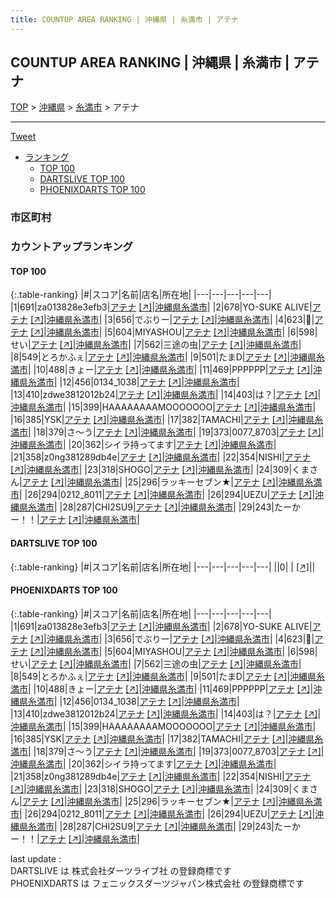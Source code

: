 ```yaml
---
title: COUNTUP AREA RANKING | 沖縄県 | 糸満市 | アテナ
---
```

## COUNTUP AREA RANKING | 沖縄県 | 糸満市 | アテナ

[TOP](/darts/rank/) > [沖縄県](/darts/rank/沖縄県/) > [糸満市](/darts/rank/沖縄県/糸満市/) > アテナ

___

<a href="https://twitter.com/share?ref_src=twsrc%5Etfw" data-text="COUNTUP AREA RANKING | 沖縄県糸満市アテナ" class="twitter-share-button" data-hashtags="DARTSLIVE,PHOENIXDARTS,darts,ダーツ" data-show-count="false">Tweet</a>

* [ランキング](#カウントアップランキング)
    * [TOP 100](#top-100)
    * [DARTSLIVE TOP 100](#dartslive-top-100)
    * [PHOENIXDARTS TOP 100](#phoenixdarts-top-100)

### 市区町村

<ul>

</ul>

### カウントアップランキング

#### TOP 100



{:.table-ranking}
|#|スコア|名前|店名|所在地|
|---|---|---|---|---|
|1|691|<span class="rank-name-pd">za013828e3efb3</span>|<a href="/darts/rank/shops/72096.html">アテナ</a> <a href="https://vs.phoenixdarts.com/jp/shop/shopDetailInfo/s_72096?s_seq=72096">[↗]</a>|<a href="/darts/rank/沖縄県/糸満市">沖縄県糸満市</a>|
|2|678|<span class="rank-name-pd">YO-SUKE ALIVE</span>|<a href="/darts/rank/shops/72096.html">アテナ</a> <a href="https://vs.phoenixdarts.com/jp/shop/shopDetailInfo/s_72096?s_seq=72096">[↗]</a>|<a href="/darts/rank/沖縄県/糸満市">沖縄県糸満市</a>|
|3|656|<span class="rank-name-pd">でぶりー</span>|<a href="/darts/rank/shops/72096.html">アテナ</a> <a href="https://vs.phoenixdarts.com/jp/shop/shopDetailInfo/s_72096?s_seq=72096">[↗]</a>|<a href="/darts/rank/沖縄県/糸満市">沖縄県糸満市</a>|
|4|623|<span class="rank-name-pd">🖕</span>|<a href="/darts/rank/shops/72096.html">アテナ</a> <a href="https://vs.phoenixdarts.com/jp/shop/shopDetailInfo/s_72096?s_seq=72096">[↗]</a>|<a href="/darts/rank/沖縄県/糸満市">沖縄県糸満市</a>|
|5|604|<span class="rank-name-pd">MIYASHOU</span>|<a href="/darts/rank/shops/72096.html">アテナ</a> <a href="https://vs.phoenixdarts.com/jp/shop/shopDetailInfo/s_72096?s_seq=72096">[↗]</a>|<a href="/darts/rank/沖縄県/糸満市">沖縄県糸満市</a>|
|6|598|<span class="rank-name-pd">せい</span>|<a href="/darts/rank/shops/72096.html">アテナ</a> <a href="https://vs.phoenixdarts.com/jp/shop/shopDetailInfo/s_72096?s_seq=72096">[↗]</a>|<a href="/darts/rank/沖縄県/糸満市">沖縄県糸満市</a>|
|7|562|<span class="rank-name-pd">三途の虫</span>|<a href="/darts/rank/shops/72096.html">アテナ</a> <a href="https://vs.phoenixdarts.com/jp/shop/shopDetailInfo/s_72096?s_seq=72096">[↗]</a>|<a href="/darts/rank/沖縄県/糸満市">沖縄県糸満市</a>|
|8|549|<span class="rank-name-pd">とろかふぇ</span>|<a href="/darts/rank/shops/72096.html">アテナ</a> <a href="https://vs.phoenixdarts.com/jp/shop/shopDetailInfo/s_72096?s_seq=72096">[↗]</a>|<a href="/darts/rank/沖縄県/糸満市">沖縄県糸満市</a>|
|9|501|<span class="rank-name-pd">たまD</span>|<a href="/darts/rank/shops/72096.html">アテナ</a> <a href="https://vs.phoenixdarts.com/jp/shop/shopDetailInfo/s_72096?s_seq=72096">[↗]</a>|<a href="/darts/rank/沖縄県/糸満市">沖縄県糸満市</a>|
|10|488|<span class="rank-name-pd">きょー</span>|<a href="/darts/rank/shops/72096.html">アテナ</a> <a href="https://vs.phoenixdarts.com/jp/shop/shopDetailInfo/s_72096?s_seq=72096">[↗]</a>|<a href="/darts/rank/沖縄県/糸満市">沖縄県糸満市</a>|
|11|469|<span class="rank-name-pd">PPPPPP</span>|<a href="/darts/rank/shops/72096.html">アテナ</a> <a href="https://vs.phoenixdarts.com/jp/shop/shopDetailInfo/s_72096?s_seq=72096">[↗]</a>|<a href="/darts/rank/沖縄県/糸満市">沖縄県糸満市</a>|
|12|456|<span class="rank-name-pd">0134_1038</span>|<a href="/darts/rank/shops/72096.html">アテナ</a> <a href="https://vs.phoenixdarts.com/jp/shop/shopDetailInfo/s_72096?s_seq=72096">[↗]</a>|<a href="/darts/rank/沖縄県/糸満市">沖縄県糸満市</a>|
|13|410|<span class="rank-name-pd">zdwe3812012b24</span>|<a href="/darts/rank/shops/72096.html">アテナ</a> <a href="https://vs.phoenixdarts.com/jp/shop/shopDetailInfo/s_72096?s_seq=72096">[↗]</a>|<a href="/darts/rank/沖縄県/糸満市">沖縄県糸満市</a>|
|14|403|<span class="rank-name-pd">は？</span>|<a href="/darts/rank/shops/72096.html">アテナ</a> <a href="https://vs.phoenixdarts.com/jp/shop/shopDetailInfo/s_72096?s_seq=72096">[↗]</a>|<a href="/darts/rank/沖縄県/糸満市">沖縄県糸満市</a>|
|15|399|<span class="rank-name-pd">HAAAAAAAAMOOOOOOO</span>|<a href="/darts/rank/shops/72096.html">アテナ</a> <a href="https://vs.phoenixdarts.com/jp/shop/shopDetailInfo/s_72096?s_seq=72096">[↗]</a>|<a href="/darts/rank/沖縄県/糸満市">沖縄県糸満市</a>|
|16|385|<span class="rank-name-pd">YSK</span>|<a href="/darts/rank/shops/72096.html">アテナ</a> <a href="https://vs.phoenixdarts.com/jp/shop/shopDetailInfo/s_72096?s_seq=72096">[↗]</a>|<a href="/darts/rank/沖縄県/糸満市">沖縄県糸満市</a>|
|17|382|<span class="rank-name-pd">TAMACHI</span>|<a href="/darts/rank/shops/72096.html">アテナ</a> <a href="https://vs.phoenixdarts.com/jp/shop/shopDetailInfo/s_72096?s_seq=72096">[↗]</a>|<a href="/darts/rank/沖縄県/糸満市">沖縄県糸満市</a>|
|18|379|<span class="rank-name-pd">さ〜う</span>|<a href="/darts/rank/shops/72096.html">アテナ</a> <a href="https://vs.phoenixdarts.com/jp/shop/shopDetailInfo/s_72096?s_seq=72096">[↗]</a>|<a href="/darts/rank/沖縄県/糸満市">沖縄県糸満市</a>|
|19|373|<span class="rank-name-pd">0077_8703</span>|<a href="/darts/rank/shops/72096.html">アテナ</a> <a href="https://vs.phoenixdarts.com/jp/shop/shopDetailInfo/s_72096?s_seq=72096">[↗]</a>|<a href="/darts/rank/沖縄県/糸満市">沖縄県糸満市</a>|
|20|362|<span class="rank-name-pd">シイラ持ってます</span>|<a href="/darts/rank/shops/72096.html">アテナ</a> <a href="https://vs.phoenixdarts.com/jp/shop/shopDetailInfo/s_72096?s_seq=72096">[↗]</a>|<a href="/darts/rank/沖縄県/糸満市">沖縄県糸満市</a>|
|21|358|<span class="rank-name-pd">z0ng381289db4e</span>|<a href="/darts/rank/shops/72096.html">アテナ</a> <a href="https://vs.phoenixdarts.com/jp/shop/shopDetailInfo/s_72096?s_seq=72096">[↗]</a>|<a href="/darts/rank/沖縄県/糸満市">沖縄県糸満市</a>|
|22|354|<span class="rank-name-pd">NISHI</span>|<a href="/darts/rank/shops/72096.html">アテナ</a> <a href="https://vs.phoenixdarts.com/jp/shop/shopDetailInfo/s_72096?s_seq=72096">[↗]</a>|<a href="/darts/rank/沖縄県/糸満市">沖縄県糸満市</a>|
|23|318|<span class="rank-name-pd">SHOGO</span>|<a href="/darts/rank/shops/72096.html">アテナ</a> <a href="https://vs.phoenixdarts.com/jp/shop/shopDetailInfo/s_72096?s_seq=72096">[↗]</a>|<a href="/darts/rank/沖縄県/糸満市">沖縄県糸満市</a>|
|24|309|<span class="rank-name-pd">くまさん</span>|<a href="/darts/rank/shops/72096.html">アテナ</a> <a href="https://vs.phoenixdarts.com/jp/shop/shopDetailInfo/s_72096?s_seq=72096">[↗]</a>|<a href="/darts/rank/沖縄県/糸満市">沖縄県糸満市</a>|
|25|296|<span class="rank-name-pd">ラッキーセブン★</span>|<a href="/darts/rank/shops/72096.html">アテナ</a> <a href="https://vs.phoenixdarts.com/jp/shop/shopDetailInfo/s_72096?s_seq=72096">[↗]</a>|<a href="/darts/rank/沖縄県/糸満市">沖縄県糸満市</a>|
|26|294|<span class="rank-name-pd">0212_8011</span>|<a href="/darts/rank/shops/72096.html">アテナ</a> <a href="https://vs.phoenixdarts.com/jp/shop/shopDetailInfo/s_72096?s_seq=72096">[↗]</a>|<a href="/darts/rank/沖縄県/糸満市">沖縄県糸満市</a>|
|26|294|<span class="rank-name-pd">UEZU</span>|<a href="/darts/rank/shops/72096.html">アテナ</a> <a href="https://vs.phoenixdarts.com/jp/shop/shopDetailInfo/s_72096?s_seq=72096">[↗]</a>|<a href="/darts/rank/沖縄県/糸満市">沖縄県糸満市</a>|
|28|287|<span class="rank-name-pd">CHI2SU9</span>|<a href="/darts/rank/shops/72096.html">アテナ</a> <a href="https://vs.phoenixdarts.com/jp/shop/shopDetailInfo/s_72096?s_seq=72096">[↗]</a>|<a href="/darts/rank/沖縄県/糸満市">沖縄県糸満市</a>|
|29|243|<span class="rank-name-pd">たーかー！！</span>|<a href="/darts/rank/shops/72096.html">アテナ</a> <a href="https://vs.phoenixdarts.com/jp/shop/shopDetailInfo/s_72096?s_seq=72096">[↗]</a>|<a href="/darts/rank/沖縄県/糸満市">沖縄県糸満市</a>|


#### DARTSLIVE TOP 100



{:.table-ranking}
|#|スコア|名前|店名|所在地|
|---|---|---|---|---|
||0|<span class="rank-name-dl"> </span>|<a href="/darts/rank/shops/.html"></a> <a href="">[↗]</a>|<a href="/darts/rank//"></a>|


#### PHOENIXDARTS TOP 100



{:.table-ranking}
|#|スコア|名前|店名|所在地|
|---|---|---|---|---|
|1|691|<span class="rank-name-pd">za013828e3efb3</span>|<a href="/darts/rank/shops/72096.html">アテナ</a> <a href="https://vs.phoenixdarts.com/jp/shop/shopDetailInfo/s_72096?s_seq=72096">[↗]</a>|<a href="/darts/rank/沖縄県/糸満市">沖縄県糸満市</a>|
|2|678|<span class="rank-name-pd">YO-SUKE ALIVE</span>|<a href="/darts/rank/shops/72096.html">アテナ</a> <a href="https://vs.phoenixdarts.com/jp/shop/shopDetailInfo/s_72096?s_seq=72096">[↗]</a>|<a href="/darts/rank/沖縄県/糸満市">沖縄県糸満市</a>|
|3|656|<span class="rank-name-pd">でぶりー</span>|<a href="/darts/rank/shops/72096.html">アテナ</a> <a href="https://vs.phoenixdarts.com/jp/shop/shopDetailInfo/s_72096?s_seq=72096">[↗]</a>|<a href="/darts/rank/沖縄県/糸満市">沖縄県糸満市</a>|
|4|623|<span class="rank-name-pd">🖕</span>|<a href="/darts/rank/shops/72096.html">アテナ</a> <a href="https://vs.phoenixdarts.com/jp/shop/shopDetailInfo/s_72096?s_seq=72096">[↗]</a>|<a href="/darts/rank/沖縄県/糸満市">沖縄県糸満市</a>|
|5|604|<span class="rank-name-pd">MIYASHOU</span>|<a href="/darts/rank/shops/72096.html">アテナ</a> <a href="https://vs.phoenixdarts.com/jp/shop/shopDetailInfo/s_72096?s_seq=72096">[↗]</a>|<a href="/darts/rank/沖縄県/糸満市">沖縄県糸満市</a>|
|6|598|<span class="rank-name-pd">せい</span>|<a href="/darts/rank/shops/72096.html">アテナ</a> <a href="https://vs.phoenixdarts.com/jp/shop/shopDetailInfo/s_72096?s_seq=72096">[↗]</a>|<a href="/darts/rank/沖縄県/糸満市">沖縄県糸満市</a>|
|7|562|<span class="rank-name-pd">三途の虫</span>|<a href="/darts/rank/shops/72096.html">アテナ</a> <a href="https://vs.phoenixdarts.com/jp/shop/shopDetailInfo/s_72096?s_seq=72096">[↗]</a>|<a href="/darts/rank/沖縄県/糸満市">沖縄県糸満市</a>|
|8|549|<span class="rank-name-pd">とろかふぇ</span>|<a href="/darts/rank/shops/72096.html">アテナ</a> <a href="https://vs.phoenixdarts.com/jp/shop/shopDetailInfo/s_72096?s_seq=72096">[↗]</a>|<a href="/darts/rank/沖縄県/糸満市">沖縄県糸満市</a>|
|9|501|<span class="rank-name-pd">たまD</span>|<a href="/darts/rank/shops/72096.html">アテナ</a> <a href="https://vs.phoenixdarts.com/jp/shop/shopDetailInfo/s_72096?s_seq=72096">[↗]</a>|<a href="/darts/rank/沖縄県/糸満市">沖縄県糸満市</a>|
|10|488|<span class="rank-name-pd">きょー</span>|<a href="/darts/rank/shops/72096.html">アテナ</a> <a href="https://vs.phoenixdarts.com/jp/shop/shopDetailInfo/s_72096?s_seq=72096">[↗]</a>|<a href="/darts/rank/沖縄県/糸満市">沖縄県糸満市</a>|
|11|469|<span class="rank-name-pd">PPPPPP</span>|<a href="/darts/rank/shops/72096.html">アテナ</a> <a href="https://vs.phoenixdarts.com/jp/shop/shopDetailInfo/s_72096?s_seq=72096">[↗]</a>|<a href="/darts/rank/沖縄県/糸満市">沖縄県糸満市</a>|
|12|456|<span class="rank-name-pd">0134_1038</span>|<a href="/darts/rank/shops/72096.html">アテナ</a> <a href="https://vs.phoenixdarts.com/jp/shop/shopDetailInfo/s_72096?s_seq=72096">[↗]</a>|<a href="/darts/rank/沖縄県/糸満市">沖縄県糸満市</a>|
|13|410|<span class="rank-name-pd">zdwe3812012b24</span>|<a href="/darts/rank/shops/72096.html">アテナ</a> <a href="https://vs.phoenixdarts.com/jp/shop/shopDetailInfo/s_72096?s_seq=72096">[↗]</a>|<a href="/darts/rank/沖縄県/糸満市">沖縄県糸満市</a>|
|14|403|<span class="rank-name-pd">は？</span>|<a href="/darts/rank/shops/72096.html">アテナ</a> <a href="https://vs.phoenixdarts.com/jp/shop/shopDetailInfo/s_72096?s_seq=72096">[↗]</a>|<a href="/darts/rank/沖縄県/糸満市">沖縄県糸満市</a>|
|15|399|<span class="rank-name-pd">HAAAAAAAAMOOOOOOO</span>|<a href="/darts/rank/shops/72096.html">アテナ</a> <a href="https://vs.phoenixdarts.com/jp/shop/shopDetailInfo/s_72096?s_seq=72096">[↗]</a>|<a href="/darts/rank/沖縄県/糸満市">沖縄県糸満市</a>|
|16|385|<span class="rank-name-pd">YSK</span>|<a href="/darts/rank/shops/72096.html">アテナ</a> <a href="https://vs.phoenixdarts.com/jp/shop/shopDetailInfo/s_72096?s_seq=72096">[↗]</a>|<a href="/darts/rank/沖縄県/糸満市">沖縄県糸満市</a>|
|17|382|<span class="rank-name-pd">TAMACHI</span>|<a href="/darts/rank/shops/72096.html">アテナ</a> <a href="https://vs.phoenixdarts.com/jp/shop/shopDetailInfo/s_72096?s_seq=72096">[↗]</a>|<a href="/darts/rank/沖縄県/糸満市">沖縄県糸満市</a>|
|18|379|<span class="rank-name-pd">さ〜う</span>|<a href="/darts/rank/shops/72096.html">アテナ</a> <a href="https://vs.phoenixdarts.com/jp/shop/shopDetailInfo/s_72096?s_seq=72096">[↗]</a>|<a href="/darts/rank/沖縄県/糸満市">沖縄県糸満市</a>|
|19|373|<span class="rank-name-pd">0077_8703</span>|<a href="/darts/rank/shops/72096.html">アテナ</a> <a href="https://vs.phoenixdarts.com/jp/shop/shopDetailInfo/s_72096?s_seq=72096">[↗]</a>|<a href="/darts/rank/沖縄県/糸満市">沖縄県糸満市</a>|
|20|362|<span class="rank-name-pd">シイラ持ってます</span>|<a href="/darts/rank/shops/72096.html">アテナ</a> <a href="https://vs.phoenixdarts.com/jp/shop/shopDetailInfo/s_72096?s_seq=72096">[↗]</a>|<a href="/darts/rank/沖縄県/糸満市">沖縄県糸満市</a>|
|21|358|<span class="rank-name-pd">z0ng381289db4e</span>|<a href="/darts/rank/shops/72096.html">アテナ</a> <a href="https://vs.phoenixdarts.com/jp/shop/shopDetailInfo/s_72096?s_seq=72096">[↗]</a>|<a href="/darts/rank/沖縄県/糸満市">沖縄県糸満市</a>|
|22|354|<span class="rank-name-pd">NISHI</span>|<a href="/darts/rank/shops/72096.html">アテナ</a> <a href="https://vs.phoenixdarts.com/jp/shop/shopDetailInfo/s_72096?s_seq=72096">[↗]</a>|<a href="/darts/rank/沖縄県/糸満市">沖縄県糸満市</a>|
|23|318|<span class="rank-name-pd">SHOGO</span>|<a href="/darts/rank/shops/72096.html">アテナ</a> <a href="https://vs.phoenixdarts.com/jp/shop/shopDetailInfo/s_72096?s_seq=72096">[↗]</a>|<a href="/darts/rank/沖縄県/糸満市">沖縄県糸満市</a>|
|24|309|<span class="rank-name-pd">くまさん</span>|<a href="/darts/rank/shops/72096.html">アテナ</a> <a href="https://vs.phoenixdarts.com/jp/shop/shopDetailInfo/s_72096?s_seq=72096">[↗]</a>|<a href="/darts/rank/沖縄県/糸満市">沖縄県糸満市</a>|
|25|296|<span class="rank-name-pd">ラッキーセブン★</span>|<a href="/darts/rank/shops/72096.html">アテナ</a> <a href="https://vs.phoenixdarts.com/jp/shop/shopDetailInfo/s_72096?s_seq=72096">[↗]</a>|<a href="/darts/rank/沖縄県/糸満市">沖縄県糸満市</a>|
|26|294|<span class="rank-name-pd">0212_8011</span>|<a href="/darts/rank/shops/72096.html">アテナ</a> <a href="https://vs.phoenixdarts.com/jp/shop/shopDetailInfo/s_72096?s_seq=72096">[↗]</a>|<a href="/darts/rank/沖縄県/糸満市">沖縄県糸満市</a>|
|26|294|<span class="rank-name-pd">UEZU</span>|<a href="/darts/rank/shops/72096.html">アテナ</a> <a href="https://vs.phoenixdarts.com/jp/shop/shopDetailInfo/s_72096?s_seq=72096">[↗]</a>|<a href="/darts/rank/沖縄県/糸満市">沖縄県糸満市</a>|
|28|287|<span class="rank-name-pd">CHI2SU9</span>|<a href="/darts/rank/shops/72096.html">アテナ</a> <a href="https://vs.phoenixdarts.com/jp/shop/shopDetailInfo/s_72096?s_seq=72096">[↗]</a>|<a href="/darts/rank/沖縄県/糸満市">沖縄県糸満市</a>|
|29|243|<span class="rank-name-pd">たーかー！！</span>|<a href="/darts/rank/shops/72096.html">アテナ</a> <a href="https://vs.phoenixdarts.com/jp/shop/shopDetailInfo/s_72096?s_seq=72096">[↗]</a>|<a href="/darts/rank/沖縄県/糸満市">沖縄県糸満市</a>|


<div class="footer border-top border-gray-light mt-5 pt-3 text-right text-gray">
    last update : <span style="font-weight: italic" id="foot_last_modified"></span><br />
    DARTSLIVE は 株式会社ダーツライブ社 の登録商標です<br />
    PHOENIXDARTS は フェニックスダーツジャパン株式会社 の登録商標です<br />
</div>

<script src="https://cdnjs.cloudflare.com/ajax/libs/jquery.tablesorter/2.31.3/js/jquery.tablesorter.min.js" integrity="sha512-qzgd5cYSZcosqpzpn7zF2ZId8f/8CHmFKZ8j7mU4OUXTNRd5g+ZHBPsgKEwoqxCtdQvExE5LprwwPAgoicguNg==" crossorigin="anonymous" referrerpolicy="no-referrer"></script>
<link rel="stylesheet" href="https://cdnjs.cloudflare.com/ajax/libs/jquery.tablesorter/2.31.3/css/theme.default.min.css" integrity="sha512-wghhOJkjQX0Lh3NSWvNKeZ0ZpNn+SPVXX1Qyc9OCaogADktxrBiBdKGDoqVUOyhStvMBmJQ8ZdMHiR3wuEq8+w==" crossorigin="anonymous" referrerpolicy="no-referrer" />
<script>
$(function() {
    $(".table-ranking").tablesorter({sortList:[[0, 0]]});
    $("#foot_last_modified").text(formatDate(new Date(document.lastModified), 'yyyy-MM-dd HH:mm:ss'));
});
</script>

<script async src="https://platform.twitter.com/widgets.js" charset="utf-8"></script>